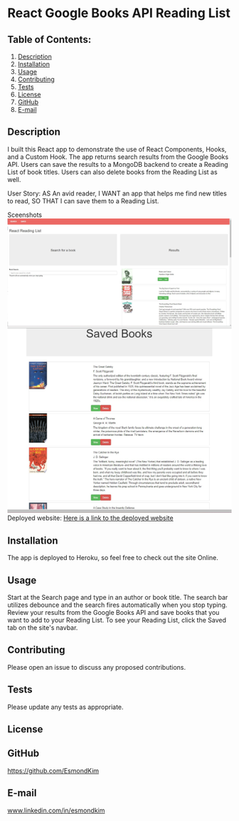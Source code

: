 # React Google Books API Reading List

## Table of Contents:

1. [Description](#description)
2. [Installation](#Installation)
3. [Usage](#Usage)
4. [Contributing](#Contributing)
5. [Tests](#Tests)
6. [License](#License)
7. [GitHub](#GitHub)
8. [E-mail](#E-mail)

## Description

I built this React app to demonstrate the use of React Components, Hooks, and a Custom Hook. The app returns search results from the Google Books API. Users can save the results to a MongoDB backend to create a Reading List of book titles. Users can also delete books from the Reading List as well.

User Story:
AS An avid reader,
I WANT an app that helps me find new titles to read,
SO THAT I can save them to a Reading List.

Sceenshots
![Here is a screenshot of the React Google Books API Reading List Search page.](./booklist/client/src/assets/images/ScreenShot1.jpg)
![Here is a screenshot of a Saved Reading List.](./booklist/client/src/assets/images/ScreenShot2.jpg)
Deployed website:
[Here is a link to the deployed website](https://googlebooksapireadinglist.herokuapp.com/)

## Installation

The app is deployed to Heroku, so feel free to check out the site Online.

## Usage

Start at the Search page and type in an author or book title. The search bar utilizes debounce and the search fires automatically when you stop typing. Review your results from the Google Books API and save books that you want to add to your Reading List. To see your Reading List, click the Saved tab on the site's navbar.

## Contributing

Please open an issue to discuss any proposed contributions.

## Tests

Please update any tests as appropriate.

## License

## GitHub

https://github.com/EsmondKim

## E-mail

www.linkedin.com/in/esmondkim
